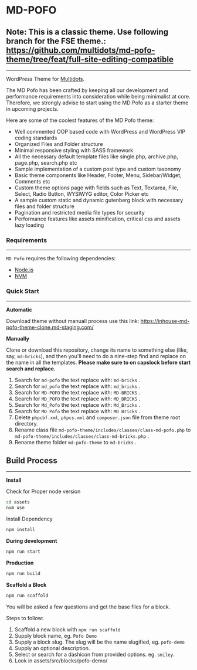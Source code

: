 # MD-POFO


## Note: This is a classic theme. Use following branch for the FSE theme.: https://github.com/multidots/md-pofo-theme/tree/feat/full-site-editing-compatible
---

WordPress Theme for [Multidots](https://www.multidots.com/).

The MD Pofo has been crafted by keeping all our development and performance requirements into consideration while being minimalist at core. Therefore, we strongly advise to start using the MD Pofo as a starter theme in upcoming projects.

Here are some of the coolest features of the MD Pofo theme:

- Well commented OOP based code with WordPress and WordPress VIP coding standards
- Organized Files and Folder structure
- Minimal responsive styling with SASS framework
- All the necessary default template files like single.php, archive.php, page.php, search.php etc
- Sample implementation of a custom post type and custom taxonomy
- Basic theme components like Header, Footer, Menu, Sidebar/Widget, Comments etc
- Custom theme options page with fields such as Text, Textarea, File, Select, Radio Button, WYSIWYG editor, Color Picker etc
- A sample custom static and dynamic gutenberg block with necessary files and folder structure
- Pagination and restricted media file types for security
- Performance features like assets minification, critical css and assets lazy loading

### Requirements

---

`MD Pofo` requires the following dependencies:

- [Node.js](https://nodejs.org/)
- [NVM](https://wptraining.md10x.com/lessons/install-nvm/)

### Quick Start

---

**Automatic**

Download theme without manuall process use this link: https://inhouse-md-pofo-theme-clone.md-staging.com/

**Manually**

Clone or download this repository, change its name to something else (like, say, `md-bricks`), and then you'll need to do a nine-step find and replace on the name in all the templates. **Please make sure to on capslock before start search and replace.**

1. Search for `md-pofo` the text replace with: `md-bricks` .
2. Search for `md_pofo` the text replace with: `md_bricks` .
3. Search for `MD-POFO` the text replace with: `MD-BRICKS` .
4. Search for `MD_POFO` the text replace with: `MD_BRICKS` .
5. Search for `Md_Pofo` the text replace with: `Md_Bricks` .
6. Search for `MD Pofo` the text replace with: `MD Bricks` .
7. Delete `phpcbf.xml`, `phpcs.xml` and `composer.json` file from theme root directory.
8. Rename class file `md-pofo-theme/includes/classes/class-md-pofo.php` to `md-pofo-theme/includes/classes/class-md-bricks.php` .
9. Rename theme folder `md-pofo-theme` to `md-bricks` .

## Build Process

---

**Install**

Check for Proper node version

```bash
cd assets
nvm use
```

Install Dependency

```bash
npm install
```

**During development**

```bash
npm run start
```

**Production**

```bash
npm run build
```

**Scaffold a Block**

```bash
npm run scaffold
```

You will be asked a few questions and get the base files for a block.

Steps to follow:

1. Scaffold a new block with `npm run scaffold`
2. Supply block name, eg. `Pofo Demo`
3. Supply a block slug. The slug will be the name slugified, eg. `pofo-demo`
4. Supply an optional description.
5. Select or search for a dashicon from provided options. eg. `smiley`.
6. Look in assets/src/blocks/pofo-demo/
